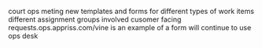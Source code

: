 court ops meting 
	new templates and forms for different types of work items 
	different assignment groups involved 
	cusomer facing 
	requests.ops.appriss.com/vine is an example of a form
	will continue to use ops desk